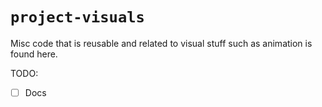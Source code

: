 # `project-visuals`

Misc code that is reusable and related to visual stuff such as animation is
found here.

TODO:

- [ ] Docs
